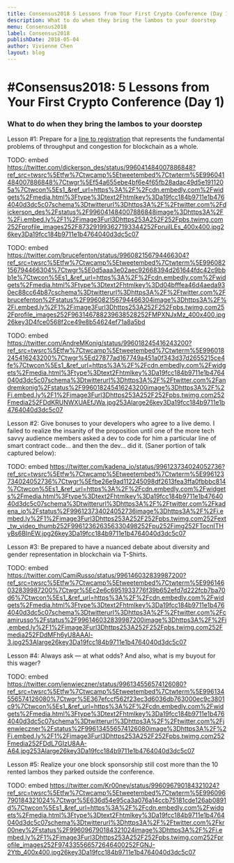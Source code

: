 ```yaml
---
title: Consensus2018 5 Lessons from Your First Crypto Conference (Day 1)
description: What to do when they bring the lambos to your doorstep
menu: Consensus2018
label: Consensus2018
publishDate: 2018-05-04
author: Vivienne Chen
layout: blog
---
```


# #Consensus2018: 5 Lessons from Your First Crypto Conference (Day 1)

### What to do when they bring the lambos to your doorstep

Lesson #1: Prepare for a
[line to registration](https://twitter.com/mdudas/status/996070779434528769)
that represents the fundamental problems of throughput and congestion for
blockchain as a whole.

TODO: embed
https://twitter.com/dickerson_des/status/996041484007886848?ref_src=twsrc%5Etfw%7Ctwcamp%5Etweetembed%7Ctwterm%5E996041484007886848%7Ctwgr%5Ef54a655ebe4bf6e4f65fb28adac49d5e1911205a%7Ctwcon%5Es1_&ref_url=https%3A%2F%2Fcdn.embedly.com%2Fwidgets%2Fmedia.html%3Ftype%3Dtext2Fhtmlkey%3Da19fcc184b9711e1b4764040d3dc5c07schema%3Dtwitterurl%3Dhttps3A%2F%2Ftwitter.com%2Fdickerson_des%2Fstatus%2F996041484007886848image%3Dhttps3A%2F%2Fi.embed.ly%2F1%2Fimage3Furl3Dhttps253A252F252Fpbs.twimg.com252Fprofile_images252F873291993627193344252FpruiILEs_400x400.jpg26key3Da19fcc184b9711e1b4764040d3dc5c07

TODO: embed
https://twitter.com/brucefenton/status/996082156794466304?ref_src=twsrc%5Etfw%7Ctwcamp%5Etweetembed%7Ctwterm%5E996082156794466304%7Ctwgr%5E0d5aaa3e02aec92668394d261644fdc42c9bbb1e%7Ctwcon%5Es1_&ref_url=https%3A%2F%2Fcdn.embedly.com%2Fwidgets%2Fmedia.html%3Ftype%3Dtext2Fhtmlkey%3Dd04bfffea46d4aeda930ec88cc64b87cschema%3Dtwitterurl%3Dhttps3A%2F%2Ftwitter.com%2Fbrucefenton%2Fstatus%2F996082156794466304image%3Dhttps3A%2F%2Fi.embed.ly%2F1%2Fimage3Furl3Dhttps253A252F252Fpbs.twimg.com252Fprofile_images252F963146788239638528252FMPXNJxMz_400x400.jpg26key3D4fce0568f2ce49e8b54624ef71a8a5bd

TODO: embed
https://twitter.com/AndreMKonig/status/996018245416243200?ref_src=twsrc%5Etfw%7Ctwcamp%5Etweetembed%7Ctwterm%5E996018245416243200%7Ctwgr%5Ed27877ad167749a451a0f343d37d2655215ce4fe%7Ctwcon%5Es1_&ref_url=https%3A%2F%2Fcdn.embedly.com%2Fwidgets%2Fmedia.html%3Ftype%3Dtext2Fhtmlkey%3Da19fcc184b9711e1b4764040d3dc5c07schema%3Dtwitterurl%3Dhttps3A%2F%2Ftwitter.com%2Fandremkonig%2Fstatus%2F996018245416243200image%3Dhttps3A%2F%2Fi.embed.ly%2F1%2Fimage3Furl3Dhttps253A252F252Fpbs.twimg.com252Fmedia252FDdKRUNWXUAEfJWa.jpg253Alarge26key3Da19fcc184b9711e1b4764040d3dc5c07

Lesson #2: Give bonuses to your developers who agree to a live demo. I failed to
realize the insanity of the proposition until one of the more tech savvy
audience members asked a dev to code for him a particular line of smart contract
code… and then the dev… did it. (Saner portion of talk captured below):

TODO: embed
https://twitter.com/kadena_io/status/996123734024052736?ref_src=twsrc%5Etfw%7Ctwcamp%5Etweetembed%7Ctwterm%5E996123734024052736%7Ctwgr%5Efbe26e9ad112245098df2613fea3ffa0fbbbc814%7Ctwcon%5Es1_&ref_url=https%3A%2F%2Fcdn.embedly.com%2Fwidgets%2Fmedia.html%3Ftype%3Dtext2Fhtmlkey%3Da19fcc184b9711e1b4764040d3dc5c07schema%3Dtwitterurl%3Dhttps3A%2F%2Ftwitter.com%2Fkadena_io%2Fstatus%2F996123734024052736image%3Dhttps3A%2F%2Fi.embed.ly%2F1%2Fimage3Furl3Dhttps253A252F252Fpbs.twimg.com252Fext_tw_video_thumb252F996123626356330498252Fpu252Fimg252FTocnITHyBs6BInEW.jpg26key3Da19fcc184b9711e1b4764040d3dc5c07

Lesson #3: Be prepared to have a nuanced debate about diversity and gender
representation in blockchain via T-Shirts.

TODO: embed
https://twitter.com/CamiRusso/status/996146032839987200?ref_src=twsrc%5Etfw%7Ctwcamp%5Etweetembed%7Ctwterm%5E996146032839987200%7Ctwgr%5Ec2e6c6951933776f39b652efd7d222fcb7ba70d6%7Ctwcon%5Es1_&ref_url=https%3A%2F%2Fcdn.embedly.com%2Fwidgets%2Fmedia.html%3Ftype%3Dtext2Fhtmlkey%3Da19fcc184b9711e1b4764040d3dc5c07schema%3Dtwitterurl%3Dhttps3A%2F%2Ftwitter.com%2Fcamirusso%2Fstatus%2F996146032839987200image%3Dhttps3A%2F%2Fi.embed.ly%2F1%2Fimage3Furl3Dhttps253A252F252Fpbs.twimg.com252Fmedia252FDdMFh6yU8AAAl-3.jpg253Alarge26key3Da19fcc184b9711e1b4764040d3dc5c07

Lesson #4: Always ask — at what odds? And also, what is my buyout for this
wager?

TODO: embed
https://twitter.com/jenwieczner/status/996134556574126080?ref_src=twsrc%5Etfw%7Ctwcamp%5Etweetembed%7Ctwterm%5E996134556574126080%7Ctwgr%5E367efccf562f23ec3d6036db763000ec9c3801c9%7Ctwcon%5Es1_&ref_url=https%3A%2F%2Fcdn.embedly.com%2Fwidgets%2Fmedia.html%3Ftype%3Dtext2Fhtmlkey%3Da19fcc184b9711e1b4764040d3dc5c07schema%3Dtwitterurl%3Dhttps3A%2F%2Ftwitter.com%2Fjenwieczner%2Fstatus%2F996134556574126080image%3Dhttps3A%2F%2Fi.embed.ly%2F1%2Fimage3Furl3Dhttps253A252F252Fpbs.twimg.com252Fmedia252FDdL7GIzU8AA-A64.jpg253Alarge26key3Da19fcc184b9711e1b4764040d3dc5c07

Lesson #5: Realize your one block sponsorship still cost more than the 10 rented
lambos they parked outside the conference.

TODO: embed
https://twitter.com/Kr00ney/status/996096790184321024?ref_src=twsrc%5Etfw%7Ctwcamp%5Etweetembed%7Ctwterm%5E996096790184321024%7Ctwgr%5E636d54e95ca3a076a14ccb75181cde126ab0891d%7Ctwcon%5Es1_&ref_url=https%3A%2F%2Fcdn.embedly.com%2Fwidgets%2Fmedia.html%3Ftype%3Dtext2Fhtmlkey%3Da19fcc184b9711e1b4764040d3dc5c07schema%3Dtwitterurl%3Dhttps3A%2F%2Ftwitter.com%2Fkr00ney%2Fstatus%2F996096790184321024image%3Dhttps3A%2F%2Fi.embed.ly%2F1%2Fimage3Furl3Dhttps253A252F252Fpbs.twimg.com252Fprofile_images252F974335566572646400252FGNJ-2Ytb_400x400.jpg26key3Da19fcc184b9711e1b4764040d3dc5c07
